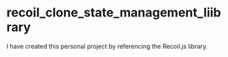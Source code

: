 # recoil_clone_state_management_liibrary

I have created this personal project by referencing the Recoil.js library.
